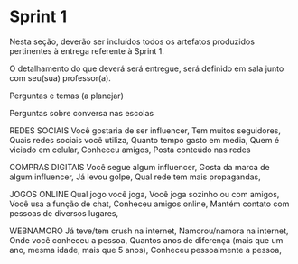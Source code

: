 # Sprint 1

Nesta seção, deverão ser incluídos todos os artefatos produzidos pertinentes à entrega referente à Sprint 1.

O detalhamento do que deverá será entregue, será definido em sala junto com seu(sua) professor(a).

Perguntas e temas (a planejar)

Perguntas sobre conversa nas escolas

REDES SOCIAIS
Você gostaria de ser influencer,
Tem muitos seguidores,
Quais redes sociais você utiliza,
Quanto tempo gasto em media,
Quem é viciado em celular,
Conheceu amigos,
Posta conteúdo nas redes


COMPRAS DIGITAIS
Você segue algum influencer,
Gosta da marca de algum influencer,
Já levou golpe,
Qual rede tem mais propagandas,

JOGOS ONLINE
Qual jogo você joga,
Você joga sozinho ou com amigos,
Você usa a função de chat,
Conheceu amigos online,
Mantém contato com pessoas de diversos lugares,


WEBNAMORO
Já teve/tem crush na internet,
Namorou/namora na internet,
Onde você conheceu a pessoa,
Quantos anos de diferença (mais que um ano, mesma idade, mais que 5 anos),
Conheceu pessoalmente a pessoa,

